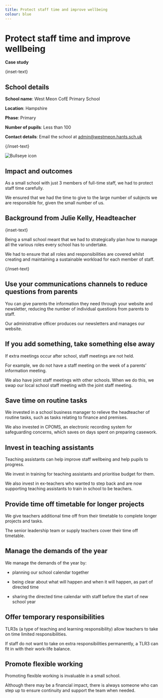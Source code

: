```yaml
---
title: Protect staff time and improve wellbeing
colour: blue
---
```


# Protect staff time and improve wellbeing

<strong class="govuk-tag">Case study</strong>

{inset-text}

## School details

**School name**: West Meon CofE Primary School

**Location**: Hampshire

**Phase**: Primary

**Number of pupils**: Less than 100

**Contact details**: Email the school at <admin@westmeon.hants.sch.uk>

{/inset-text}

<div class="info-box">
  <div class="info-box__corner">
    <img src="/assets/images/bullseye.svg" alt="Bullseye icon">
  </div>
  <h2 class="govuk-heading-m">
    Impact and outcomes
  </h2>
  <p>
    As a small school with just 3 members of full-time staff, we had to protect
    staff time carefully.
  </p>
  <p>  
    We ensured that we had the time to give to the large number of subjects we
    are responsible for, given the small number of us.
  </p>
</div>

## Background from Julie Kelly, Headteacher

{inset-text}

Being a small school meant that we had to strategically plan how to manage all the various roles every school has to undertake.

We had to ensure that all roles and responsibilities are covered whilst creating and maintaining a sustainable workload for each member of staff.

{/inset-text}

## Use your communications channels to reduce questions from parents

You can give parents the information they need through your website and newsletter, reducing the number of individual questions from parents to staff.

Our administrative officer produces our newsletters and manages our website.

## If you add something, take something else away

If extra meetings occur after school, staff meetings are not held.

For example, we do not have a staff meeting on the week of a parents’ information meeting.

We also have joint staff meetings with other schools. When we do this, we swap our local school staff meeting with the joint staff meeting.

## Save time on routine tasks

We invested in a school business manager to relieve the headteacher of routine tasks, such as tasks relating to finance and premises.

We also invested in CPOMS, an electronic recording system for safeguarding concerns, which saves on days spent on preparing casework.

## Invest in teaching assistants

Teaching assistants can help improve staff wellbeing and help pupils to progress.

We invest in training for teaching assistants and prioritise budget for them.

We also invest in ex-teachers who wanted to step back and are now supporting teaching assistants to train in school to be teachers.

## Provide time off timetable for longer projects

We give teachers additional time off from their timetable to complete longer projects and tasks.

The senior leadership team or supply teachers cover their time off timetable.

## Manage the demands of the year

We manage the demands of the year by:

- planning our school calendar together

- being clear about what will happen and when it will happen, as part of directed time

- sharing the directed time calendar with staff before the start of new school year

## Offer temporary responsibilities

TLR3s (a type of teaching and learning responsibility) allow teachers to take on time limited responsibilities.

If staff do not want to take on extra responsibilities permanently, a TLR3 can fit in with their work-life balance.

## Promote flexible working

Promoting flexible working is invaluable in a small school.

Although there may be a financial impact, there is always someone who can step up to ensure continuity and support the team when needed.
